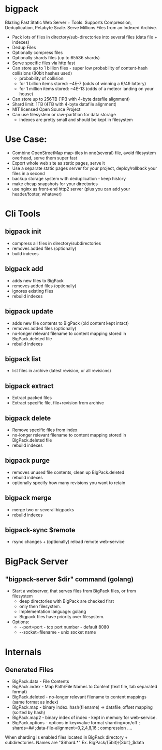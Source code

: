 # bigpack

Blazing Fast Static Web Server + Tools. 
Supports Compression, Deduplication, Petabyte Scale. 
Serve Millions Files from an Indexed Archive.

* Pack lots of files in directory/sub-directories into several files (data file + indexes)
* Dedup Files
* Optionally compress files
* Optionally shards files (up to 65536 shards)
* Serve specific files via http fast
* Can store up to 1 billion files - super low probability of content-hash collisions (80bit hashes used)
    * probability of collision
    *  for 1 billion items stored: ~4E-7 (odds of winning a 6/49 lottery)
    *  for 1 million items stored: ~4E-13 (odds of a meteor landing on your house)
* Can store up to 256TB (1PB with 4-byte datafile alignment)
* Shard limit: 1TB (4TB with 4-byte datafile alignment)
* MIT licensed Open Source Project
* Can use filesystem or raw-partition for data storage
    * indexes are pretty small and should be kept in filesystem

# Use Case:
* Combine OpenStreetMap map-tiles in one(several) file, avoid filesystem overhead, serve them super fast
* Export whole web site as static pages, serve it
* Use a separate static pages server for your project, deploy/rollback your files in a second
* backup storage system with deduplication - keep history
* make cheap snapshots for your directories
* use nginx as front-end http2 server (plus you can add your header/footer, whatever)

# Cli Tools

## bigpack init
* compress all files in directory/subdirectories
* removes added files (optionally)
* build indexes

## bigpack add
* adds new files to BigPack 
* removes added files (optionally)
* ignores existing files
* rebuild indexes

## bigpack update
* adds new file contents to BigPack (old content kept intact)
* removes added files (optionally)
* no-longer relevant filename to content mapping stored in BigPack.deleted file
* rebuild indexes

## bigpack list
* list files in archive (latest revision, or all revisions)

## bigpack extract
* Extract packed files
* Extract specific file, file+revision from archive

## bigpack delete
* Remove specific files from index
* no-longer relevant filename to content mapping stored in BigPack.deleted file
* rebuild indexes

## bigpack purge
* removes unused file contents, clean up BigPack.deleted
* rebuild indexes
* optionally specify how many revisions you want to retain

## bigpack merge
 * merge two or several bigpacks
 * rebuild indexes

## bigpack-sync $remote
 * rsync changes + (optionally) reload remote web-service

# BigPack Server

## "bigpack-server $dir" command (golang)
* Start a webserver, that serves files from  BigPack files, or from filesystem
    * deep directories with BigPack are checked first
    * only then filesystem.
    * Implementation language: golang
    * Bigpack files have priority over filesystem.
* Options:  
    * --port=port  - tcp port number - default 8080
    * --socket=filename   - unix socket name
    
    
# Internals

## Generated Files
* BigPack.data  - File Contents
* BigPack.index - Map Path/File Names to Content (text file, tab separated format)
* BigPack.deleted - no-longer relevant filename to content mappings (same format as index)
* BigPack.map - binary index. hash(filename) => datafile_offset mapping (sorted by hash)
* BigPack.map2 - binary index of index - kept in memory for web-service.
* BigPack.options - options in key=value format
    sharding=on/off ; shards=## ;data-file-alignment=0,2,4,8,16 ; compression ....

When sharding is enabled files located in BigPack directory + subdirectories. Names are "$Shard.*"
Ex. BigPack/{5bit}/{3bit}_$data
